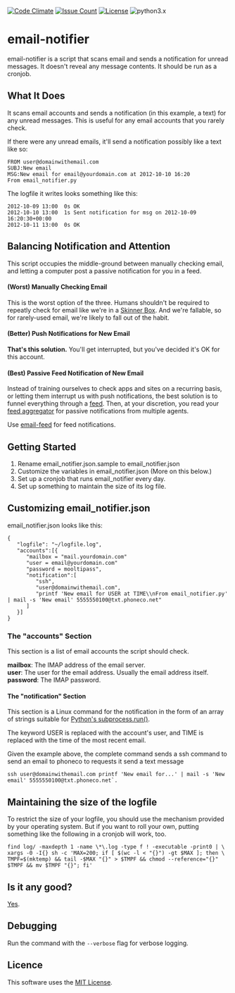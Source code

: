 [![Code Climate](https://codeclimate.com/github/dblume/email-notifier/badges/gpa.svg)](https://codeclimate.com/github/dblume/email-notifier)
[![Issue Count](https://codeclimate.com/github/dblume/email-notifier/badges/issue_count.svg)](https://codeclimate.com/github/dblume/email-notifier/issues)
[![License](https://img.shields.io/badge/license-MIT_license-blue.svg)](https://raw.githubusercontent.com/dblume/email-notifer/main/LICENSE.txt)
![python3.x](https://img.shields.io/badge/python-3.x-green.svg)

# email-notifier

email-notifier is a script that scans email and sends a notification for unread messages. 
It doesn't reveal any message contents. It should be run as a cronjob.

## What It Does

It scans email accounts and sends a notification (in this example, a text) for 
any unread messages. This is useful for any email accounts that you rarely check.

If there were any unread emails, it'll send a notification possibly like a text like so:

    FROM user@domainwithemail.com
    SUBJ:New email
    MSG:New email for email@yourdomain.com at 2012-10-10 16:20
    From email_notifier.py

The logfile it writes looks something like this:

    2012-10-09 13:00  0s OK
    2012-10-10 13:00  1s Sent notification for msg on 2012-10-09 16:20:30+00:00
    2012-10-11 13:00  0s OK

## Balancing Notification and Attention

This script occupies the middle-ground between manually checking email, and
letting a computer post a passive notification for you in a feed.

#### (Worst) Manually Checking Email

This is the worst option of the three. Humans shouldn't be required to
repeatly check for email like we're in a [Skinner Box](https://en.wikipedia.org/wiki/Operant_conditioning_chamber).
And we're fallable, so for rarely-used email, we're likely to fall out of the habit.

#### (Better) Push Notifications for New Email

**That's this solution.** You'll get interrupted, but you've decided it's OK for this account.

#### (Best) Passive Feed Notification of New Email

Instead of training ourselves to check apps and sites on a recurring basis, or letting
them interrupt us with push notifications, the best solution is to funnel everything through
a [feed](https://en.wikipedia.org/wiki/RSS). Then, at your discretion, you read
your [feed aggregator](https://en.wikipedia.org/wiki/Feedly) for passive notifications
from multiple agents.

Use [email-feed](https://github.com/dblume/email-feed) for feed notifications.

## Getting Started

1. Rename email\_notifier.json.sample to email\_notifier.json
2. Customize the variables in email\_notifier.json (More on this below.)
3. Set up a cronjob that runs email\_notifier every day.
4. Set up something to maintain the size of its log file.

## Customizing email\_notifier.json

email\_notifier.json looks like this:

    {
       "logfile": "~/logfile.log",
       "accounts":[{
          "mailbox = "mail.yourdomain.com"
          "user = email@yourdomain.com"
          "password = mooltipass",
          "notification":[
             "ssh",
             "user@domainwithemail.com",
             "printf 'New email for USER at TIME\\nFrom email_notifier.py' | mail -s 'New email' 5555550100@txt.phoneco.net"
          ]
       }]
    }

### The "accounts" Section

This section is a list of email accounts the script should check.

**mailbox**: The IMAP address of the email server.  
**user**: The user for the email address. Usually the email address itself.  
**password**: The IMAP password.

#### The "notification" Section

This section is a Linux command for the notification in the form of an array of strings 
suitable for [Python's subprocess.run()](https://docs.python.org/3/library/subprocess.html#subprocess.run).

The keyword USER is replaced with the account's user, and TIME is replaced with the time of the most recent email.

Given the example above, the complete command sends a ssh command to send an email to phoneco to requests it send a text message 

    ssh user@domainwithemail.com printf 'New email for...' | mail -s 'New email' 5555550100@txt.phoneco.net`.

## Maintaining the size of the logfile

To restrict the size of your logfile, you should use the mechanism provided by your operating system. But if you want to roll your own, putting something like the following in a cronjob will work, too.

    find log/ -maxdepth 1 -name \*\.log -type f ! -executable -print0 | \
    xargs -0 -I{} sh -c 'MAX=200; if [ $(wc -l < "{}") -gt $MAX ]; then \
    TMPF=$(mktemp) && tail -$MAX "{}" > $TMPF && chmod --reference="{}" $TMPF && mv $TMPF "{}"; fi'

## Is it any good?

[Yes](https://news.ycombinator.com/item?id=3067434).


## Debugging

Run the command with the ``--verbose`` flag for verbose logging.

## Licence

This software uses the [MIT License](http://opensource.org/licenses/mit-license.php).
